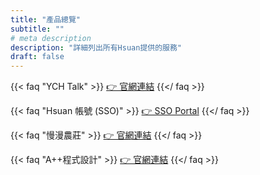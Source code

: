```yaml
---
title: "產品總覽"
subtitle: ""
# meta description
description: "詳細列出所有Hsuan提供的服務"
draft: false
---
```


{{< faq "YCH Talk" >}}
[👉 官網連結](https://talk.hsuan.app) 
{{</ faq >}}

{{< faq "Hsuan 帳號 (SSO)" >}}
[👉 SSO Portal](https://sso.hsuan.app) 
{{</ faq >}}

{{< faq "慢漫農莊" >}}
[👉 官網連結](https://strollfarm.com) 
{{</ faq >}}


{{< faq "A++程式設計" >}}
[👉 官網連結](https://aplusplus.education) 
{{</ faq >}}
